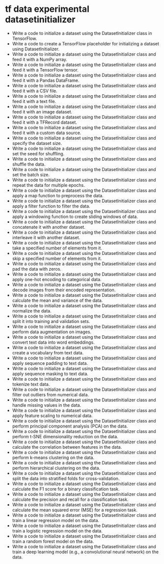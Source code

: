 # tf data experimental datasetinitializer

- Write a code to initialize a dataset using the DatasetInitializer class in TensorFlow.
- Write a code to create a TensorFlow placeholder for initializing a dataset using DatasetInitializer.
- Write a code to initialize a dataset using the DatasetInitializer class and feed it with a NumPy array.
- Write a code to initialize a dataset using the DatasetInitializer class and feed it with a TensorFlow tensor.
- Write a code to initialize a dataset using the DatasetInitializer class and feed it with a Pandas DataFrame.
- Write a code to initialize a dataset using the DatasetInitializer class and feed it with a CSV file.
- Write a code to initialize a dataset using the DatasetInitializer class and feed it with a text file.
- Write a code to initialize a dataset using the DatasetInitializer class and feed it with an image dataset.
- Write a code to initialize a dataset using the DatasetInitializer class and feed it with a TFRecord dataset.
- Write a code to initialize a dataset using the DatasetInitializer class and feed it with a custom data source.
- Write a code to initialize a dataset using the DatasetInitializer class and specify the dataset size.
- Write a code to initialize a dataset using the DatasetInitializer class and set the seed for shuffling.
- Write a code to initialize a dataset using the DatasetInitializer class and shuffle the data.
- Write a code to initialize a dataset using the DatasetInitializer class and set the batch size.
- Write a code to initialize a dataset using the DatasetInitializer class and repeat the data for multiple epochs.
- Write a code to initialize a dataset using the DatasetInitializer class and apply a map function to preprocess the data.
- Write a code to initialize a dataset using the DatasetInitializer class and apply a filter function to filter the data.
- Write a code to initialize a dataset using the DatasetInitializer class and apply a windowing function to create sliding windows of data.
- Write a code to initialize a dataset using the DatasetInitializer class and concatenate it with another dataset.
- Write a code to initialize a dataset using the DatasetInitializer class and interleave it with another dataset.
- Write a code to initialize a dataset using the DatasetInitializer class and take a specified number of elements from it.
- Write a code to initialize a dataset using the DatasetInitializer class and skip a specified number of elements from it.
- Write a code to initialize a dataset using the DatasetInitializer class and pad the data with zeros.
- Write a code to initialize a dataset using the DatasetInitializer class and apply one-hot encoding to categorical data.
- Write a code to initialize a dataset using the DatasetInitializer class and decode images from their encoded representation.
- Write a code to initialize a dataset using the DatasetInitializer class and calculate the mean and variance of the data.
- Write a code to initialize a dataset using the DatasetInitializer class and normalize the data.
- Write a code to initialize a dataset using the DatasetInitializer class and split it into training and validation sets.
- Write a code to initialize a dataset using the DatasetInitializer class and perform data augmentation on images.
- Write a code to initialize a dataset using the DatasetInitializer class and convert text data into word embeddings.
- Write a code to initialize a dataset using the DatasetInitializer class and create a vocabulary from text data.
- Write a code to initialize a dataset using the DatasetInitializer class and apply sequence padding to text data.
- Write a code to initialize a dataset using the DatasetInitializer class and apply sequence masking to text data.
- Write a code to initialize a dataset using the DatasetInitializer class and tokenize text data.
- Write a code to initialize a dataset using the DatasetInitializer class and filter out outliers from numerical data.
- Write a code to initialize a dataset using the DatasetInitializer class and handle missing values in the data.
- Write a code to initialize a dataset using the DatasetInitializer class and apply feature scaling to numerical data.
- Write a code to initialize a dataset using the DatasetInitializer class and perform principal component analysis (PCA) on the data.
- Write a code to initialize a dataset using the DatasetInitializer class and perform t-SNE dimensionality reduction on the data.
- Write a code to initialize a dataset using the DatasetInitializer class and calculate the correlation between features in the data.
- Write a code to initialize a dataset using the DatasetInitializer class and perform k-means clustering on the data.
- Write a code to initialize a dataset using the DatasetInitializer class and perform hierarchical clustering on the data.
- Write a code to initialize a dataset using the DatasetInitializer class and split the data into stratified folds for cross-validation.
- Write a code to initialize a dataset using the DatasetInitializer class and calculate the F1 score for a binary classification task.
- Write a code to initialize a dataset using the DatasetInitializer class and calculate the precision and recall for a classification task.
- Write a code to initialize a dataset using the DatasetInitializer class and calculate the mean squared error (MSE) for a regression task.
- Write a code to initialize a dataset using the DatasetInitializer class and train a linear regression model on the data.
- Write a code to initialize a dataset using the DatasetInitializer class and train a logistic regression model on the data.
- Write a code to initialize a dataset using the DatasetInitializer class and train a random forest model on the data.
- Write a code to initialize a dataset using the DatasetInitializer class and train a deep learning model (e.g., a convolutional neural network) on the data.